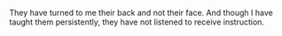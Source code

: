 They have turned to me their back and not their face. And though I have taught them persistently, they have not listened to receive instruction.
